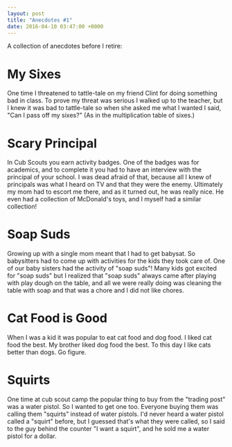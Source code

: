 ```yaml
---
layout: post
title: "Anecdotes #1"
date: 2016-04-10 03:47:00 +0000
---
```

A collection of anecdotes before I retire:
<h1>My Sixes</h1>
One time I threatened to tattle-tale on my friend Clint for doing something bad in class. To prove my threat was serious I walked up to the teacher, but I knew it was bad to tattle-tale so when she asked me what I wanted I said, "Can I pass off my sixes?" (As in the multiplication table of sixes.)
<h1>Scary Principal</h1>
In Cub Scouts you earn activity badges. One of the badges was for academics, and to complete it you had to have an interview with the principal of your school. I was dead afraid of that, because all I knew of principals was what I heard on TV and that they were the enemy. Ultimately my mom had to escort me there, and as it turned out, he was really nice. He even had a collection of McDonald's toys, and I myself had a similar collection!
<h1>Soap Suds</h1>
Growing up with a single mom meant that I had to get babysat. So babysitters had to come up with activities for the kids they took care of. One of our baby sisters had the activity of "soap suds"! Many kids got excited for "soap suds" but I realized that "soap suds" always came after playing with play dough on the table, and all we were really doing was cleaning the table with soap and that was a chore and I did not like chores.
<h1>Cat Food is Good</h1>
When I was a kid it was popular to eat cat food and dog food. I liked cat food the best. My brother liked dog food the best. To this day I like cats better than dogs. Go figure.
<h1>Squirts</h1>
One time at cub scout camp the popular thing to buy from the "trading post" was a water pistol. So I wanted to get one too. Everyone buying them was calling them "squirts" instead of water pistols. I'd never heard a water pistol called a "squirt" before, but I guessed that's what they were called, so I said to the guy behind the counter "I want a squirt", and he sold me a water pistol for a dollar.
